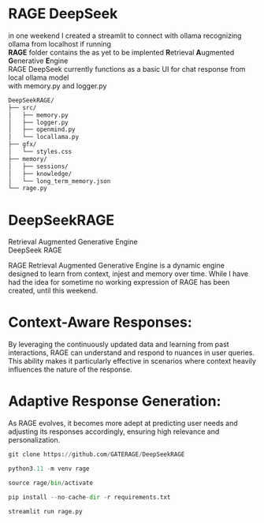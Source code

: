 # RAGE DeepSeek
in one weekend I created a streamlit to connect with ollama recognizing ollama from localhost if running<br />
<b>RAGE</b> folder contains the as yet to be implented <b>R</b>etrieval <b>A</b>ugmented <b>G</b>enerative <b>E</b>ngine<br />
RAGE DeepSeek currently functions as a basic UI for chat response from local ollama model<br />
with memory.py and logger.py<br />

```txt
DeepSeekRAGE/
├── src/
│   ├── memory.py
│   ├── logger.py
│   ├── openmind.py
│   └── locallama.py
├── gfx/
│   └── styles.css
├── memory/
│   ├── sessions/
│   ├── knowledge/
│   └── long_term_memory.json
└── rage.py
```
# DeepSeekRAGE
Retrieval Augmented Generative Engine<br />
DeepSeek RAGE<br />

RAGE Retrieval Augmented Generative Engine is a dynamic engine designed to learn from context, injest and memory over time. While I have had the idea for sometime no working expression of RAGE has been created, until this weekend.

# Context-Aware Responses: 
By leveraging the continuously updated data and learning from past interactions, RAGE can understand and respond to nuances in user queries. This ability makes it particularly effective in scenarios where context heavily influences the nature of the response.
# Adaptive Response Generation: 
As RAGE evolves, it becomes more adept at predicting user needs and adjusting its responses accordingly, ensuring high relevance and personalization.

```python
git clone https://github.com/GATERAGE/DeepSeekRAGE
```
```python
python3.11 -m venv rage
```
```python
source rage/bin/activate
```
```python
pip install --no-cache-dir -r requirements.txt
```

```python
streamlit run rage.py
```
